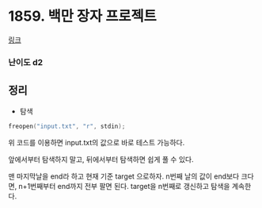 # 1859. 백만 장자 프로젝트
[링크](https://swexpertacademy.com/main/code/problem/problemDetail.do?contestProbId=AV5LrsUaDxcDFAXc&categoryId=AV5LrsUaDxcDFAXc&categoryType=CODE)

### 난이도 d2

## 정리
- 탐색

```cpp
freopen("input.txt", "r", stdin);
```
위 코드를 이용하면 input.txt의 값으로 바로 테스트 가능하다.

앞에서부터 탐색하지 말고, 뒤에서부터 탐색하면 쉽게 풀 수 있다.

맨 마지막날을 end라 하고 현재 기준 target 으로하자.
n번째 날의 값이 end보다 크다면, n+1번째부터 end까지 전부 팔면 된다.
target을 n번째로 갱신하고 탐색을 계속한다.